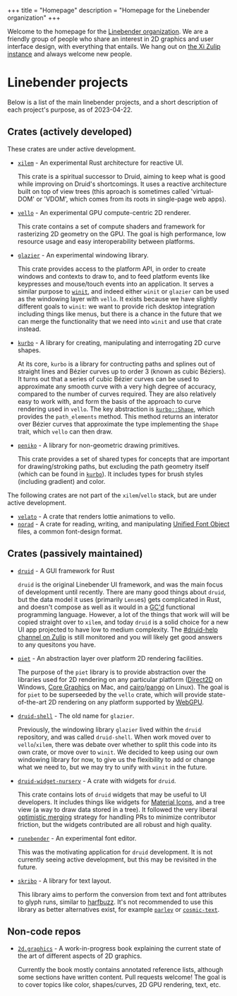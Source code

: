 +++
title = "Homepage"
description = "Homepage for the Linebender organization"
+++

Welcome to the homepage for the [Linebender organization](https://github.com/linebender). We are a friendly group of people who share an interest in 2D graphics and user interface design, with everything that entails. We hang out on [the Xi Zulip instance][xi.zulip] and always welcome new people.

# Linebender projects

Below is a list of the main linebender projects, and a short description of each project's purpose, as of 2023-04-22.

## Crates (actively developed)

These crates are under active development.

 - [`xilem`][xilem] - An experimental Rust architecture for reactive UI.

   This crate is a spiritual successor to Druid, aiming to keep what is good while
   improving on Druid's shortcomings. It uses a reactive architecture built on
   top of view trees (this aproach is sometimes called 'virtual-DOM' or 'VDOM', which
   comes from its roots in single-page web apps).

 - [`vello`][vello] - An experimental GPU compute-centric 2D renderer.

   This crate contains a set of compute shaders and framework for rasterizing 2D
   geometry on the GPU. The goal is high performance, low resource usage and easy
   interoperability between platforms.

 - [`glazier`][glazier] - An experimental windowing library.

   This crate provides access to the platform API, in order to create windows and contexts to draw to, and to feed platform events like keypresses and mouse/touch events into an application. It serves a similar purpose to [`winit`][winit], and indeed either `winit` or `glazier` can be used as the windowing layer with `vello`. It exists because we have slightly different goals to `winit`: we want to provide rich desktop integration including things like menus, but there is a chance in the future that we can merge the functionality that we need into `winit` and use that crate instead.

 - [`kurbo`][kurbo] - A library for creating, manipulating and interrogating 2D curve shapes.

   At its core, `kurbo` is a library for contructing paths and splines out of straight lines and Bézier curves up to order 3 (known as cubic Béziers). It turns out that a series of cubic Bézier curves can be used to approximate any smooth curve with a very high degree of accuracy, compared to the number of curves required. They are also relatively easy to work with, and form the basis of the approach to curve rendering used in `vello`. The key abstraction is [`kurbo::Shape`](https://docs.rs/kurbo/latest/kurbo/trait.Shape.html), which provides the `path_elements` method. This method returns an interator over Bézier curves that approximate the type implementing the `Shape` trait, which `vello` can then draw.

 - [`peniko`][peniko] - A library for non-geometric drawing primitives.

   This crate provides a set of shared types for concepts that are important for drawing/stroking paths, but excluding the path geometry itself (which can be found in [`kurbo`][kurbo]). It includes types for brush styles (including gradient) and color.

The following crates are not part of the `xilem`/`vello` stack, but are under active development.

 - [`velato`][velato] - A crate that renders lottie animations to vello.
 - [`norad`][norad] - A crate for reading, writing, and manipulating [Unified Font Object] files, a common font-design format.

## Crates (passively maintained)

 - [`druid`][druid] - A GUI framework for Rust

   `druid` is the original Linebender UI framework, and was the main focus of development until recently. There are many good things about `druid`, but the data model it uses (primarily `Lens`es) gets complicated in Rust, and doesn't compose as well as it would in a [GC'd][garbage collection] functional programming language. However, a lot of the things that work will will be copied straight over to `xilem`, and today `druid` is a solid choice for a new UI app projected to have low to medium complexity. The [#druid-help channel on Zulip](https://xi.zulipchat.com/#narrow/stream/255910-druid-help) is still monitored and you will likely get good answers to any quesitons you have.

 - [`piet`][piet] - An abstraction layer over platform 2D rendering facilities.

   The purpose of the `piet` library is to provide abstraction over the libraries used for 2D rendering on any particular platform ([Direct2D] on Windows, [Core Graphics] on Mac, and [cairo]/[pango] on Linux). The goal is for `piet` to be superseeded by the `vello` crate, which will provide state-of-the-art 2D rendering on any platform supported by [WebGPU].

 - [`druid-shell`][druid-shell] - The old name for `glazier`.

   Previously, the windowing library `glazier` lived within the `druid` repository, and was called `druid-shell`. When work moved over to `vello`/`xilem`, there was debate over whether to split this code into its own crate, or move over to `winit`. We decided to keep using our own windowing library for now, to give us the flexibility to add or change what we need to, but we may try to unify with `winit` in the future.

 - [`druid-widget-nursery`][druid-widget-nursery] - A crate with widgets for `druid`.

   This crate contains lots of `druid` widgets that may be useful to UI developers. It includes things like widgets for [Material Icons], and a tree view (a way to draw data stored in a tree). It followed the very liberal [optimistic merging] strategy for handling PRs to minimize contributor friction, but the widgets contributed are all robust and high quality.

 - [`runebender`][runebender] - An experimental font editor.

   This was the motivating application for `druid` development. It is not currently seeing active development, but this may be revisited in the future.

 - [`skribo`][skribo] - A library for text layout.

   This library aims to perform the conversion from text and font attributes to glyph runs, similar to [harfbuzz]. It's not recommended to use this library as better alternatives exist, for example [`parley`] or [`cosmic-text`].

## Non-code repos

 - [`2d.graphics`][2d.graphics] - A work-in-progress book explaining the current state of the art of different aspects of 2D graphics.

   Currently the book mostly contains annotated reference lists, although some sections have written content. Pull requests welcome! The goal is to cover topics like color, shapes/curves, 2D GPU rendering, text, etc.

[xi.zulip]: https://xi.zulipchat.com
[piet]: https://github.com/linebender/piet
[kurbo]: https://github.com/linebender/kurbo
[druid]: https://github.com/linebender/druid
[druid-shell]: https://github.com/linebender/druid/tree/master/druid-shell
[glazier]: https://github.com/linebender/glazier
[vello]: https://github.com/linebender/vello
[runebender]: https://github.com/linebender/runebender
[xilem]: https://github.com/linebender/xilem
[2d.graphics]: https://github.com/linebender/2d.graphics
[velato]: https://github.com/linebender/velato
[norad]: https://github.com/linebender/norad
[peniko]: https://github.com/linebender/peniko
[druid-widget-nursery]: https://github.com/linebender/druid-widget-nursery
[skribo]: https://github.com/linebender/skribo
[Unified Font Object]: http://unifiedfontobject.org/
[winit]: https://github.com/rust-windowing/winit
[garbage collection]: https://en.wikipedia.org/wiki/Garbage_collection_(computer_science)
[Direct2D]: https://learn.microsoft.com/en-us/windows/win32/direct2d/direct2d-portal
[Core Graphics]: https://developer.apple.com/documentation/coregraphics
[cairo]: https://www.cairographics.org/
[pango]: https://pango.gnome.org/
[WebGPU]: https://www.w3.org/TR/webgpu/#intro
[Material Icons]: https://fonts.google.com/icons
[optimistic merging]: http://hintjens.com/blog:106
[harfbuzz]: https://github.com/harfbuzz/harfbuzz
[`parley`]: https://github.com/dfrg/parley
[`cosmic-text`]: https://github.com/pop-os/cosmic-text


